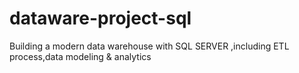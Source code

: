 # dataware-project-sql
Building a modern data warehouse with SQL SERVER ,including ETL process,data modeling &amp; analytics
